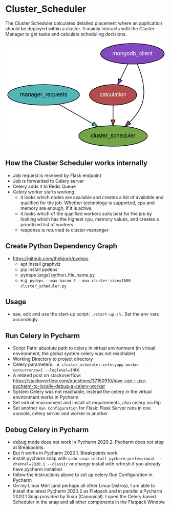 # Cluster_Scheduler

The Cluster Scheduler calculates detailed placement where an application should be deployed within a cluster. It mainly interacts with the Cluster Manager to get tasks and calculate scheduling decisions.

<img src="./cluster_scheduler.svg">

## How the Cluster Scheduler works internally

- Job request is received by Flask endpoint
- Job is forwarded to Celery server
- Celery adds it to Redis Queue
- Celery worker starts working
  - it looks which nodes are available and creates a list of available and qualified for the job. Whether technology is supported, cpu and memory are enough, if it is active.
  - it looks which of the qualified workers suits best for the job by looking which has the highest cpu, memory values, and creates a prioritized list of workers 
  - response is returned to cluster-mananger


## Create Python Dependency Graph

- https://github.com/thebjorn/pydeps
    - apt install graphviz
    - pip install pydeps
    - pydeps [args] python_file_name.py
    - e.g. `pydeps --max-bacon 3 --max-cluster-size=1000 cluster_scheduler.py`

## Usage

- see, edit and use the start-up script: `./start-up.sh` . Set the env vars accordingly.


## Run Celery in Pycharm

- Script Path: absolute path to celery in virtual environment (in virtual environment, the global system celery was not reachable)
- Working Directory to project directory
- Celery parameters: `-A cluster_scheduler.celeryapp worker --concurrency=1 --loglevel=INFO`
- A related post on stackoverflow: https://stackoverflow.com/questions/37150910/how-can-i-use-pycharm-to-locally-debug-a-celery-worker
- System Celery was not reachable, instead the celery in the virtual environment works in Pycharm
- Set virtual environment and install all requirements, also celery via Pip
- Set another `Run Configuration` for Flask: Flask Server runs in one console, celery server and worker in another

## Debug Celery in Pycharm

- debug mode does not work in Pycharm 2020.2. Pycharm does not stop at Breakpoints.
- But it works in Pycharm 2020.1. Breakpoints work.
- install pycharm snap with `sudo snap install pycharm-professional --channel=2020.1 --classic` or change install with refresh if you already have pycharm installed
- follow the instructions above to set up celery Run Configuration in Pycharm
- On my Linux Mint (and perhaps all other Linux Distros), I am able to install the latest Pycharm 2020.2 as Flatpack and in parallel a Pycharm 2020.1 Snap provided by Snap (Canonical). I open the Celery based Scheduler in the snap and all other components in the Flatpack Window.
